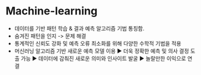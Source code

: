 # Machine-learning

- 데이터를 기반 패턴 학습 & 결과 예측 알고리즘 기법 통칭함.
- 숨겨진 패턴을 인지 -> 문제 해결
- 통계적인 신뢰도 강화 및 예측 오류 최소화를 위해 다양한 수학적 기법을 적용 
- 머신러닝 알고리즘 기반 새로운 예측 모델 이용 ▶ 더욱 정확한 예측 및 의사 결정 도출 가능 ▶ 데이터에 감춰진 새로운 의미와 인사이트 발굴 ▶ 놀랄만한 이익으로 연결 
